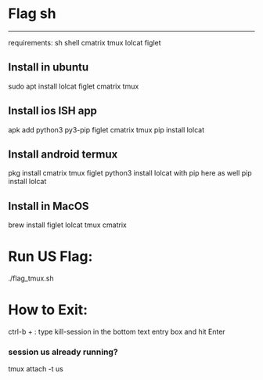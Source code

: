 # Flag sh

________
requirements:
sh shell
cmatrix
tmux
lolcat
figlet


## Install in ubuntu  
sudo apt install lolcat figlet cmatrix tmux

## Install ios ISH app  
apk add python3 py3-pip figlet cmatrix tmux
pip install lolcat

## Install android termux  
pkg install cmatrix tmux figlet python3
install lolcat with pip here as well
pip install lolcat

## Install in MacOS  
brew install figlet lolcat tmux cmatrix

# Run US Flag:  
./flag_tmux.sh

# How to Exit:  
ctrl-b + :
type kill-session in the bottom text entry box and hit Enter

### session us already running?  
tmux attach -t us
